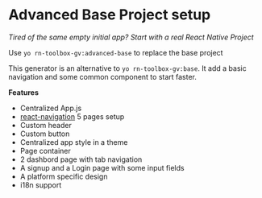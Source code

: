 # Advanced Base Project setup

*Tired of the same empty initial app? Start with a real React Native Project*

Use `yo rn-toolbox-gv:advanced-base` to replace the base project

This generator is an alternative to `yo rn-toolbox-gv:base`. It add a basic navigation and some common component to start faster.

**Features**
- Centralized App.js
- [react-navigation](https://github.com/react-community/react-navigation) 5 pages setup
- Custom header
- Custom button
- Centralized app style in a theme
- Page container
- 2 dashbord page with tab navigation
- A signup and a Login page with some input fields
- A platform specific design
- i18n support
